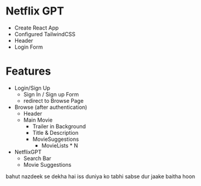 # Netflix GPT

-   Create React App
-   Configured TailwindCSS
-   Header
-   Login Form

# Features

-   Login/Sign Up
    -   Sign In / Sign up Form
    -   redirect to Browse Page
-   Browse (after authentication)
    -   Header
    -   Main Movie
        -   Trailer in Background
        -   Title & Description
        -   MovieSuggestions
            -   MovieLists \* N
-   NetflixGPT
    -   Search Bar
    -   Movie Suggestions

bahut nazdeek se dekha hai iss duniya ko 
tabhi sabse dur jaake baitha hoon 